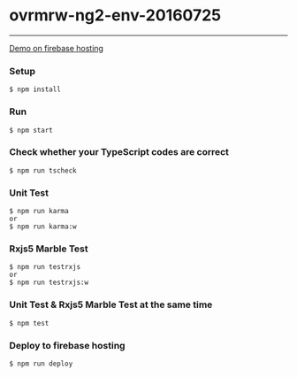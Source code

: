# ovrmrw-ng2-env-20160725

---

[Demo on firebase hosting](https://my-ng2-env-20160725.firebaseapp.com)

### Setup
```
$ npm install
```

### Run
```
$ npm start
```

### Check whether your TypeScript codes are correct
```
$ npm run tscheck
```

### Unit Test
```
$ npm run karma
or
$ npm run karma:w
```

### Rxjs5 Marble Test
```
$ npm run testrxjs
or
$ npm run testrxjs:w
```

### Unit Test & Rxjs5 Marble Test at the same time
```
$ npm test
```

### Deploy to firebase hosting
```
$ npm run deploy
```
